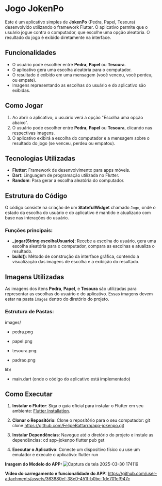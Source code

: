 # Jogo JokenPo

Este é um aplicativo simples de **JokenPo** (Pedra, Papel, Tesoura) desenvolvido utilizando o framework Flutter. O aplicativo permite que o usuário jogue contra o computador, que escolhe uma opção aleatória. O resultado do jogo é exibido diretamente na interface.

## Funcionalidades

- O usuário pode escolher entre **Pedra**, **Papel** ou **Tesoura**.
- O aplicativo gera uma escolha aleatória para o computador.
- O resultado é exibido em uma mensagem (você venceu, você perdeu, ou empate).
- Imagens representando as escolhas do usuário e do aplicativo são exibidas.

## Como Jogar

1. Ao abrir o aplicativo, o usuário verá a opção "Escolha uma opção abaixo".
2. O usuário pode escolher entre **Pedra**, **Papel** ou **Tesoura**, clicando nas respectivas imagens.
3. O aplicativo exibirá a escolha do computador e a mensagem sobre o resultado do jogo (se venceu, perdeu ou empatou).

## Tecnologias Utilizadas

- **Flutter**: Framework de desenvolvimento para apps móveis.
- **Dart**: Linguagem de programação utilizada no Flutter.
- **Random**: Para gerar a escolha aleatória do computador.

## Estrutura do Código

O código consiste na criação de um **StatefulWidget** chamado `Jogo`, onde o estado da escolha do usuário e do aplicativo é mantido e atualizado com base nas interações do usuário.

### Funções principais:

- **_jogar(String escolhaUsuario)**: Recebe a escolha do usuário, gera uma escolha aleatória para o computador, compara as escolhas e atualiza o resultado.
- **build()**: Método de construção da interface gráfica, contendo a visualização das imagens de escolha e a exibição do resultado.

## Imagens Utilizadas

As imagens dos itens **Pedra**, **Papel**, e **Tesoura** são utilizadas para representar as escolhas do usuário e do aplicativo. Essas imagens devem estar na pasta `images` dentro do diretório do projeto.

### Estrutura de Pastas:

images/

  - pedra.png

  - papel.png

  - tesoura.png

  - padrao.png

lib/

  - main.dart (onde o código do aplicativo está implementado)

## Como Executar

1. **Instalar o Flutter**:
   Siga o guia oficial para instalar o Flutter em seu ambiente: [Flutter Installation](https://flutter.dev/docs/get-started/install).

2. **Clonar o Repositório**:
   Clone o repositório para o seu computador:
     git clone https://github.com/FelipeBattarra/app-jokenpo.git
   
3. **Instalar Dependências**: Navegue até o diretório do projeto e instale as dependências:
    cd app-jokenpo
    flutter pub get

4. **Executar o Aplicativo**: Conecte um dispositivo físico ou use um emulador e execute o aplicativo:
    flutter run

**Imagem do  Modelo do APP:** ![Captura de tela 2025-03-30 174119](https://github.com/user-attachments/assets/7139d4ba-b462-4f25-84f5-77c8278c9c98)

**Vídeo do carregamento e funcionalidade do APP:** https://github.com/user-attachments/assets/363880ef-38e0-451f-b0bc-1de701cf947c

